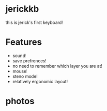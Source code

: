 # jerickkb
this is jerick's first keyboard!

# Features
- sound!
- save prefrences!
- no need to remember which layer you are at!
- mouse!
- steno mode!
- relatively ergonomic layout!
# photos
![]()
